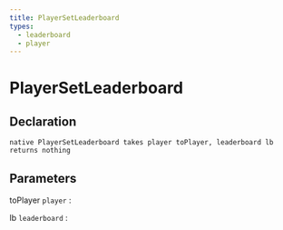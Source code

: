 ```yaml
---
title: PlayerSetLeaderboard
types:
  - leaderboard
  - player
---
```


# PlayerSetLeaderboard

## Declaration

```jass
native PlayerSetLeaderboard takes player toPlayer, leaderboard lb returns nothing
```

## Parameters
toPlayer `player`
: 

lb `leaderboard`
: 
